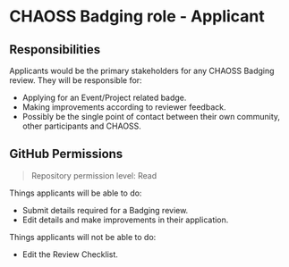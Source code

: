 # CHAOSS Badging role - Applicant

## Responsibilities

Applicants would be the primary stakeholders for any CHAOSS Badging review. They will be responsible for:

- Applying for an Event/Project related badge.
- Making improvements according to reviewer feedback.
- Possibly be the single point of contact between their own community, other participants and CHAOSS.

## GitHub Permissions

> Repository permission level: Read

Things applicants will be able to do:

- Submit details required for a Badging review.
- Edit details and make improvements in their application.

Things applicants will not be able to do:

- Edit the Review Checklist.
